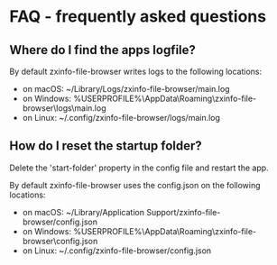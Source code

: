 # FAQ - frequently asked questions

## Where do I find the apps logfile?

By default zxinfo-file-browser writes logs to the following locations:

* on macOS: ~/Library/Logs/zxinfo-file-browser/main.log
* on Windows: %USERPROFILE%\AppData\Roaming\zxinfo-file-browser\logs\main.log
* on Linux: ~/.config/zxinfo-file-browser/logs/main.log

## How do I reset the startup folder?

Delete the 'start-folder' property in the config file and restart the app.

By default zxinfo-file-browser uses the config.json on the following locations:

* on macOS: ~/Library/Application Support/zxinfo-file-browser/config.json
* on Windows: %USERPROFILE%\AppData\Roaming\zxinfo-file-browser\config.json
* on Linux: ~/.config/zxinfo-file-browser/config.json
